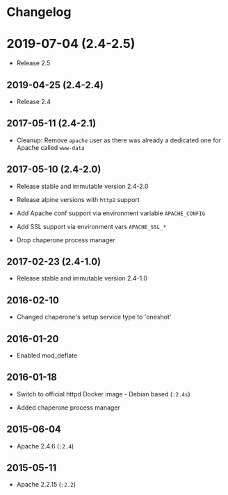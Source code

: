 # Changelog

# 2019-07-04 (2.4-2.5)

- Release 2.5

## 2019-04-25 (2.4-2.4)

- Release 2.4

## 2017-05-11 (2.4-2.1)

- Cleanup: Remove `apache` user as there was already a dedicated one for Apache called `www-data`

## 2017-05-10 (2.4-2.0)

- Release stable and immutable version 2.4-2.0

- Release alpine versions with `http2` support

- Add Apache conf support via environment variable `APACHE_CONFIG`

- Add SSL support via environment vars `APACHE_SSL_*`

- Drop chaperone process manager

## 2017-02-23 (2.4-1.0)

- Release stable and immutable version 2.4-1.0

## 2016-02-10

- Changed chaperone's setup.service type to 'oneshot'


## 2016-01-20

- Enabled mod_deflate


## 2016-01-18

- Switch to official httpd Docker image - Debian based (`:2.4s`)

- Added chaperone process manager


## 2015-06-04

- Apache 2.4.6 (`:2.4`)


## 2015-05-11

- Apache 2.2.15 (`:2.2`)
